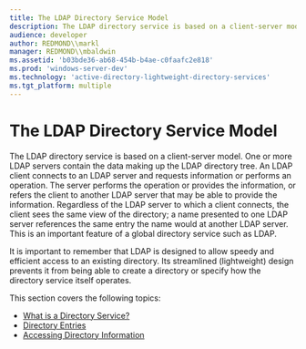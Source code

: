 ```yaml
---
title: The LDAP Directory Service Model
description: The LDAP directory service is based on a client-server model.
audience: developer
author: REDMOND\\markl
manager: REDMOND\\mbaldwin
ms.assetid: 'b03bde36-ab68-454b-b4ae-c0faafc2e818'
ms.prod: 'windows-server-dev'
ms.technology: 'active-directory-lightweight-directory-services'
ms.tgt_platform: multiple
---
```


# The LDAP Directory Service Model

The LDAP directory service is based on a client-server model. One or more LDAP servers contain the data making up the LDAP directory tree. An LDAP client connects to an LDAP server and requests information or performs an operation. The server performs the operation or provides the information, or refers the client to another LDAP server that may be able to provide the information. Regardless of the LDAP server to which a client connects, the client sees the same view of the directory; a name presented to one LDAP server references the same entry the name would at another LDAP server. This is an important feature of a global directory service such as LDAP.

It is important to remember that LDAP is designed to allow speedy and efficient access to an existing directory. Its streamlined (lightweight) design prevents it from being able to create a directory or specify how the directory service itself operates.

This section covers the following topics:

-   [What is a Directory Service?](what-is-a-directory-service.md)
-   [Directory Entries](directory-entries.md)
-   [Accessing Directory Information](accessing-directory-information.md)

 

 




